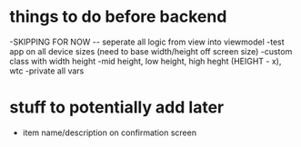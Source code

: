 #  things to do before backend

-SKIPPING FOR NOW -- seperate all logic from view into viewmodel
-test app on all device sizes (need to base width/height off screen size)
    -custom class with width height
            -mid height, low height, high heght (HEIGHT - x), wtc
-private all vars



# stuff to potentially add later

- item name/description on confirmation screen
